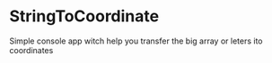 # StringToCoordinate
Simple console app witch help you transfer the big array or leters ito coordinates
